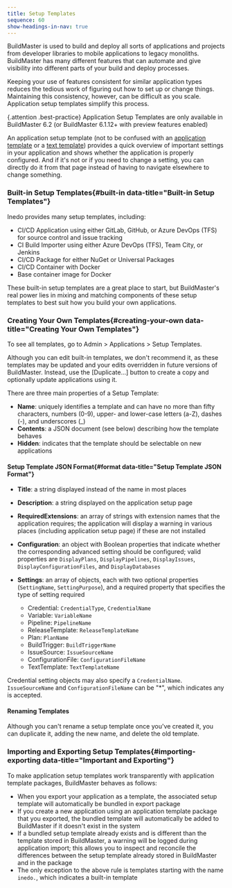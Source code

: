 ```yaml
---
title: Setup Templates
sequence: 60
show-headings-in-nav: true
---
```

BuildMaster is used to build and deploy all sorts of applications and projects from developer libraries to mobile applications to legacy monoliths. BuildMaster has many different features that can automate and give visibility into different parts of your build and deploy processes. 

Keeping your use of features consistent for similar application types reduces the tedious work of figuring out how to set up or change things. Maintaining this consistency, however, can be difficult as you scale. Application setup templates simplify this process.

{.attention .best-practice} Application Setup Templates are only available in BuildMaster 6.2 (or BuildMaster 6.1.12+ with preview features enabled)

An application setup template (not to be confused with an [application template](application-templates) or a [text template](/docs/executionengine/components/text-templating)) provides a quick overview of important settings in your application and shows whether the application is properly configured. And if it's not or if you need to change a setting, you can directly do it from that page instead of having to navigate elsewhere to change something.

### Built-in Setup Templates{#built-in data-title="Built-in Setup Templates"}
Inedo provides many setup templates, including:

* CI/CD Application using either GitLab, GitHub, or Azure DevOps (TFS) for source control and issue tracking
* CI Build Importer using either Azure DevOps (TFS), Team City, or Jenkins
* CI/CD Package for either NuGet or Universal Packages
* CI/CD Container with Docker
* Base container image for Docker

These built-in setup templates are a great place to start, but BuildMaster's real power lies in mixing and matching components of these setup templates to best suit how you build your own applications.

### Creating Your Own Templates{#creating-your-own data-title="Creating Your Own Templates"}
To see all templates, go to Admin > Applications > Setup Templates.

Although you can edit built-in templates, we don't recommend it, as these templates may be updated and your edits overridden in future versions of BuildMaster. Instead, use the [Duplicate...] button to create a copy and optionally update applications using it.

There are three main properties of a Setup Template:
* **Name**: uniquely identifies a template and can have no more than fifty characters, numbers (0-9), upper- and lower-case letters (a-Z), dashes (-), and underscores (_)
* **Contents**: a JSON document (see below) describing how the template behaves
* **Hidden**: indicates that the template should be selectable on new applications 

#### Setup Template JSON Format{#format data-title="Setup Template JSON Format"}
* **Title**: a string displayed instead of the name in most places
* **Description**: a string displayed on the application setup page
* **RequiredExtensions**: an array of strings with extension names that the application requires; the application will display a warning in various places (including application setup page) if these are not installed
* **Configuration**: an object with Boolean properties that indicate whether the corresponding advanced setting should be configured; valid properties are `DisplayPlans`, `DisplayPipelines`, `DisplayIssues`, `DisplayConfigurationFiles`, and `DisplayDatabases`
* **Settings**: an array of objects, each with two optional properties (`SettingName`, `SettingPurpose`), and a required property that specifies the type of setting required 

  * Credential: `CredentialType`, `CredentialName`
  * Variable: `VariableName`
  * Pipeline: `PipelineName`
  * ReleaseTemplate: `ReleaseTemplateName`
  * Plan: `PlanName`
  * BuildTrigger: `BuildTriggerName`
  * IssueSource: `IssueSourceName`
  * ConfigurationFile: `ConfigurationFileName`
  *	TextTemplate: `TextTemplateName`

Credential setting objects may also specify a `CredentialName`. `IssueSourceName` and `ConfigurationFileName` can be "*", which indicates any is accepted.

#### Renaming Templates
Although you can't rename a setup template once you've created it, you can duplicate it, adding the new name, and delete the old template.

### Importing and Exporting Setup Templates{#importing-exporting data-title="Important and Exporting"}
To make application setup templates work transparently with application template packages, BuildMaster behaves as follows:

* When you export your application as a template, the associated setup template will automatically be bundled in export package
* If you create a new application using an application template package that you exported, the bundled template will automatically be added to BuildMaster if it doesn't exist in the system
* If a bundled setup template already exists and is different than the template stored in BuildMaster, a warning will be logged during application import; this allows you to inspect and reconcile the differences between the setup template already stored in BuildMaster and in the package 
* The only exception to the above rule is templates starting with the name `inedo.`, which indicates a built-in template

